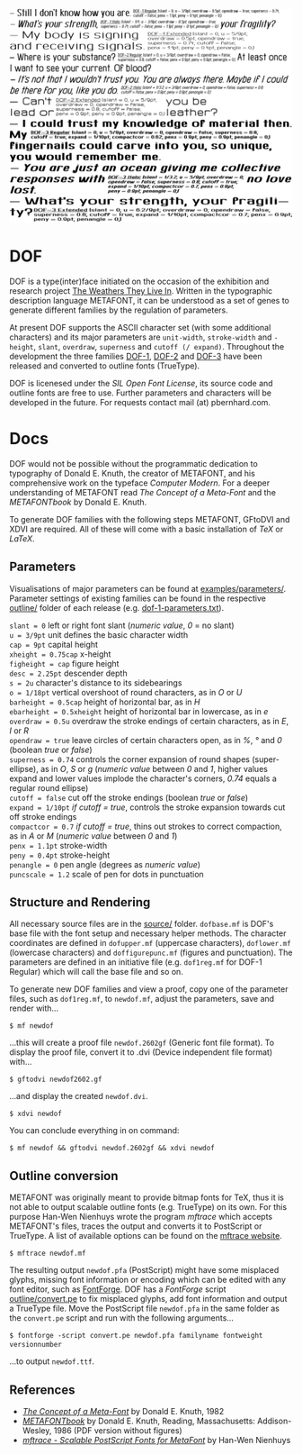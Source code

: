 ![DOF Specimen](examples/DOF_specimen_02.png?raw=true "DOF Specimen")

# DOF

DOF is a type(inter)face initiated on the occasion of the exhibition and research project [The Weathers They Live In](http://twtli.nicolaarthen.com). Written in the typographic description language METAFONT, it can be understood as a set of genes to generate different families by the regulation of parameters. 

At present DOF supports the ASCII character set (with some additional characters) and its major parameters are `unit-width`, `stroke-width` and `-height`, `slant`, `overdraw`, `superness` and `cutoff (/ expand)`. Throughout the development the three families [DOF-1](https://github.com/paulbernhard/dof/tree/master/outline/DOF-1), [DOF-2](https://github.com/paulbernhard/dof/tree/master/outline/DOF-2) and [DOF-3](https://github.com/paulbernhard/dof/tree/master/outline/DOF-3) have been released and converted to outline fonts (TrueType).

DOF is licenesed under the _SIL Open Font License_, its source code and outline fonts are free to use. Further parameters and characters will be developed in the future. For requests contact mail (at) pbernhard.com.

# Docs

DOF would not be possible without the programmatic dedication to typography of Donald E. Knuth, the creator of METAFONT, and his comprehensive work on the typeface _Computer Modern_. For a deeper understanding of METAFONT read _The Concept of a Meta-Font_ and the _METAFONTbook_ by Donald E. Knuth.

To generate DOF families with the following steps METAFONT, GFtoDVI and XDVI are required. All of these will come with a basic installation of _TeX_ or _LaTeX_.

## Parameters

Visualisations of major parameters can be found at [examples/parameters/](https://github.com/paulbernhard/dof/tree/master/examples/parameters/). Parameter settings of existing families can be found in the respective [outline/](https://github.com/paulbernhard/dof/tree/master/outline/) folder of each release (e.g. [dof-1-parameters.txt](https://github.com/paulbernhard/dof/tree/master/outline/DOF-1/dof-1-parameters.txt)). 

`slant = 0` left or right font slant (_numeric value_, _0_ = no slant)  
`u = 3/9pt` unit defines the basic character width  
`cap = 9pt` capital height  
`xheight = 0.75cap` x-height  
`figheight = cap` figure height  
`desc = 2.25pt` descender depth  
`s = 2u` character's distance to its sidebearings  
`o = 1/18pt` vertical overshoot of round characters, as in _O_ or _U_  
`barheight = 0.5cap` height of horizontal bar, as in _H_  
`ebarheight = 0.5xheight` height of horizontal bar in lowercase, as in _e_  
`overdraw = 0.5u` overdraw the stroke endings of certain characters, as in _E_, _I_ or _R_  
`opendraw = true` leave circles of certain characters open, as in _%_, _°_ and _0_ (boolean _true_ or _false_)  
`superness = 0.74` controls the corner expansion of round shapes (super-ellipse), as in _O_, _S_ or _g_ (_numeric value_ between _0_ and _1_, higher values expand and lower values implode the character's corners, _0.74_ equals a regular round ellipse)  
`cutoff = false` cut off the stroke endings (boolean _true_ or _false_)  
`expand = 1/10pt` _if cutoff = true_, controls the stroke expansion towards cut off stroke endings  
`compactcor = 0.7` _if cutoff = true_, thins out strokes to correct compaction, as in _A_ or _M_ (_numeric value_ between _0_ and _1_)  
`penx = 1.1pt` stroke-width  
`peny = 0.4pt` stroke-height  
`penangle = 0` pen angle (degrees as _numeric value_)  
`puncscale = 1.2` scale of pen for dots in punctuation

## Structure and Rendering

All necessary source files are in the [source/](https://github.com/paulbernhard/dof/tree/master/source/) folder. `dofbase.mf` is DOF's base file with the font setup and necessary helper methods. The character coordinates are defined in `dofupper.mf` (uppercase characters), `doflower.mf` (lowercase characters) and `doffigurepunc.mf` (figures and punctuation). The parameters are defined in an initiative file (e.g. `dof1reg.mf` for DOF-1 Regular) which will call the base file and so on. 

To generate new DOF families and view a proof, copy one of the parameter files, such as `dof1reg.mf`, to `newdof.mf`, adjust the parameters, save and render with…

    $ mf newdof

…this will create a proof file `newdof.2602gf` (Generic font file format). To display the proof file, convert it to .dvi (Device independent file format) with…

    $ gftodvi newdof2602.gf

…and display the created `newdof.dvi`.

    $ xdvi newdof

You can conclude everything in on command:

    $ mf newdof && gftodvi newdof.2602gf && xdvi newdof

## Outline conversion

METAFONT was originally meant to provide bitmap fonts for TeX, thus it is not able to output scalable outline fonts (e.g. TrueType) on its own. For this purpose Han-Wen Nienhuys wrote the program _mftrace_ which accepts METAFONT's files, traces the output and converts it to PostScript or TrueType. A list of available options can be found on the [mftrace website](http://lilypond.org/mftrace/).

    $ mftrace newdof.mf

The resulting output `newdof.pfa` (PostScript) might have some misplaced glyphs, missing font information or encoding which can be edited with any font editor, such as [FontForge](https://fontforge.github.io/en-US/). DOF has a _FontForge_ script [outline/convert.pe](https://github.com/paulbernhard/dof/tree/master/outline/convert.pe) to fix misplaced glyphs, add font information and output a TrueType file. Move the PostScript file `newdof.pfa` in the same folder as the `convert.pe` script and run with the following arguments…

    $ fontforge -script convert.pe newdof.pfa familyname fontweight versionnumber

…to output `newdof.ttf`. 

## References

- _[The Concept of a Meta-Font](http://www.zigzaganimal.be/elements/the-concept-of-metafont.pdf)_ by Donald E. Knuth, 1982
- _[METAFONTbook](http://www.ctex.org/documents/shredder/src/mfbook.pdf)_ by Donald E. Knuth, Reading, Massachusetts: Addison-Wesley, 1986 (PDF version without figures)
- _[mftrace - Scalable PostScript Fonts  for MetaFont](http://lilypond.org/mftrace/)_ by Han-Wen Nienhuys
